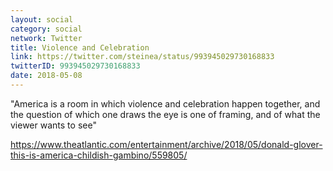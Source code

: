 ```yaml
---
layout: social
category: social
network: Twitter
title: Violence and Celebration
link: https://twitter.com/steinea/status/993945029730168833
twitterID: 993945029730168833
date: 2018-05-08
---
```


"America is a room in which violence and celebration happen together, and the question of which one draws the eye is one of framing, and of what the viewer wants to see"

<https://www.theatlantic.com/entertainment/archive/2018/05/donald-glover-this-is-america-childish-gambino/559805/>
